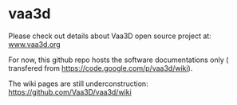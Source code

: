 # vaa3d
Please check out details about Vaa3D open source project at:
  www.vaa3d.org

For now, this github repo hosts the software documentations only ( transfered from https://code.google.com/p/vaa3d/wiki).

The wiki pages are still underconstruction:
https://github.com/Vaa3D/vaa3d/wiki
